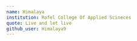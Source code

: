 ```yaml
---
name: Himalaya 
institution: Rofel College Of Applied Scineces 
quote: Live and let live 
github_user: Himalaya9
---
```

